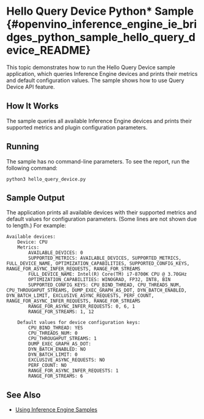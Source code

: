 # Hello Query Device Python* Sample {#openvino_inference_engine_ie_bridges_python_sample_hello_query_device_README}

This topic demonstrates how to run the Hello Query Device sample application, which queries Inference Engine
devices and prints their metrics and default configuration values. The sample shows
how to use Query Device API feature.


## How It Works

The sample queries all available Inference Engine devices and prints their supported metrics and plugin configuration parameters.


## Running

The sample has no command-line parameters. To see the report, run the following command:

```
python3 hello_query_device.py
```

## Sample Output

The application prints all available devices with their supported metrics and default values for configuration parameters. (Some lines are not shown due to length.) For example:

```
Available devices:
	Device: CPU
	Metrics:
		AVAILABLE_DEVICES: 0
		SUPPORTED_METRICS: AVAILABLE_DEVICES, SUPPORTED_METRICS, FULL_DEVICE_NAME, OPTIMIZATION_CAPABILITIES, SUPPORTED_CONFIG_KEYS, RANGE_FOR_ASYNC_INFER_REQUESTS, RANGE_FOR_STREAMS
		FULL_DEVICE_NAME: Intel(R) Core(TM) i7-8700K CPU @ 3.70GHz
		OPTIMIZATION_CAPABILITIES: WINOGRAD, FP32, INT8, BIN
		SUPPORTED_CONFIG_KEYS: CPU_BIND_THREAD, CPU_THREADS_NUM, CPU_THROUGHPUT_STREAMS, DUMP_EXEC_GRAPH_AS_DOT, DYN_BATCH_ENABLED, DYN_BATCH_LIMIT, EXCLUSIVE_ASYNC_REQUESTS, PERF_COUNT, RANGE_FOR_ASYNC_INFER_REQUESTS, RANGE_FOR_STREAMS
		RANGE_FOR_ASYNC_INFER_REQUESTS: 0, 6, 1
		RANGE_FOR_STREAMS: 1, 12

	Default values for device configuration keys:
		CPU_BIND_THREAD: YES
		CPU_THREADS_NUM: 0
		CPU_THROUGHPUT_STREAMS: 1
		DUMP_EXEC_GRAPH_AS_DOT:
		DYN_BATCH_ENABLED: NO
		DYN_BATCH_LIMIT: 0
		EXCLUSIVE_ASYNC_REQUESTS: NO
		PERF_COUNT: NO
		RANGE_FOR_ASYNC_INFER_REQUESTS: 1
		RANGE_FOR_STREAMS: 6
```
## See Also
* [Using Inference Engine Samples](../../../../../docs/IE_DG/Samples_Overview.md)
